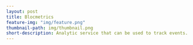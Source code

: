 ```yaml
---
layout: post
title: Blocmetrics
feature-img: "img/feature.png"
thumbnail-path: img/thumbnail.png
short-description: Analytic service that can be used to track events.
---
```

